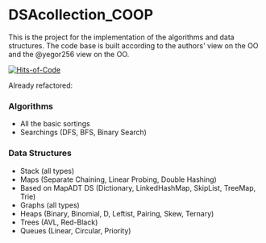 # DSAcollection_COOP
This is the project for the implementation of the algorithms and data structures. The code base is built according to the authors' view on the OO and the @yegor256 view on the OO.

[![Hits-of-Code](https://hitsofcode.com/github/CatOrLeader/DSAcollection_COOP?branch=main)](https://hitsofcode.com/github/CatOrLeader/DSAcollection_COOP/view?branch=main)

Already refactored:

### Algorithms

- All the basic sortings
- Searchings (DFS, BFS, Binary Search)

### Data Structures

- Stack (all types)
- Maps (Separate Chaining, Linear Probing, Double Hashing)
- Based on MapADT DS (Dictionary, LinkedHashMap, SkipList, TreeMap, Trie)
- Graphs (all types)
- Heaps (Binary, Binomial, D, Leftist, Pairing, Skew, Ternary)
- Trees (AVL, Red-Black)
- Queues (Linear, Circular, Priority)